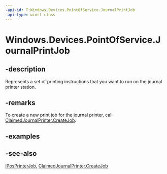 ----api-id: T:Windows.Devices.PointOfService.JournalPrintJob
-api-type: winrt class
---<!-- Class syntax.public class JournalPrintJob : Windows.Devices.PointOfService.IPosPrinterJob--># Windows.Devices.PointOfService.JournalPrintJob## -descriptionRepresents a set of printing instructions that you want to run on the journal printer station.## -remarksTo create a new print job for the journal printer, call [ClaimedJournalPrinter.CreateJob](claimedjournalprinter_createjob.md).## -examples## -see-also[IPosPrinterJob](iposprinterjob.md), [ClaimedJournalPrinter.CreateJob](claimedjournalprinter_createjob.md)